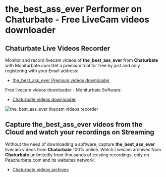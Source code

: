 # the_best_ass_ever Performer on Chaturbate - Free LiveCam videos downloader

## Chaturbate Live Videos Recorder

Monitor and record livecam videos of **the_best_ass_ever** from **Chaturbate** with Moniturbate.com
Get a premium trial for free by just and only registering with your Email address:
* [the_best_ass_ever Premium videos downloader](https://moniturbate.com/request-demo-licence-key.html)

Free livecam videos downloader - Moniturbate Software:
* [Chaturbate videos downloader](https://moniturbate.com/moniturbate-download-software.html)

![the_best_ass_ever livecam videos recorder](https://peachurnet.com/templates/moniturbate-software.png)


## Capture the_best_ass_ever videos from the Cloud and watch your recordings on Streaming

Without the need of downloading a software, capture **the_best_ass_ever** livecam videos from **Chaturbate** 100% online.
Watch Livecam archives from **Chaturbate** unlimitedly from thousands of existing recordings, only on Peachurbate.com and its websites network:
* [Chaturbate videos archives](https://peachurnet.com/)